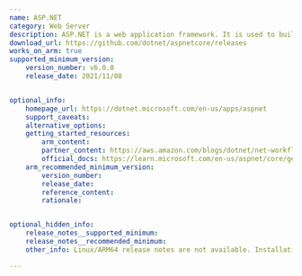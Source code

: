 ```yaml
---
name: ASP.NET 
category: Web Server
description: ASP.NET is a web application framework. It is used to build dynamic websites, web applications and web services.
download_url: https://github.com/dotnet/aspnetcore/releases
works_on_arm: true
supported_minimum_version:
    version_number: v6.0.0
    release_date: 2021/11/08


optional_info:
    homepage_url: https://dotnet.microsoft.com/en-us/apps/aspnet
    support_caveats:
    alternative_options:
    getting_started_resources:
        arm_content: 
        partner_content: https://aws.amazon.com/blogs/dotnet/net-workflows-for-arm64-with-codecatalyst-part-1/
        official_docs: https://learn.microsoft.com/en-us/aspnet/core/getting-started/?view=aspnetcore-8.0
    arm_recommended_minimum_version:
        version_number:
        release_date:
        reference_content:
        rationale: 


optional_hidden_info:
    release_notes__supported_minimum: 
    release_notes__recommended_minimum:
    other_info: Linux/ARM64 release notes are not available. Installation and testing are done via the [tar archive](https://github.com/dotnet/aspnetcore/releases/tag/v6.0.0).

---
```

